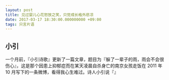 ```yaml
---
layout: post
title: 见过婴儿心花怒放之笑，只觉成长格外悲凉
date: 2017-03-17 18:30:00.000000000 +09:00
tags: 只言片语
---
```


## 小引

一个月前，『小引诗歌』更新了一篇文章，题目为『躲了一辈子的雨，雨会不会很伤心』，这是那个因患上抑郁症而在某天凌晨自杀身亡的南京女孩走饭在 2011 年 10 月写下的一条微博，看得我心生难过。诗人小引说『』